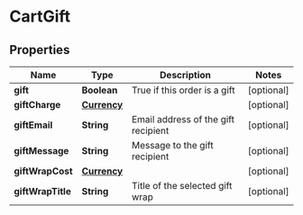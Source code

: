 

# CartGift


## Properties

| Name | Type | Description | Notes |
|------------ | ------------- | ------------- | -------------|
|**gift** | **Boolean** | True if this order is a gift |  [optional] |
|**giftCharge** | [**Currency**](Currency.md) |  |  [optional] |
|**giftEmail** | **String** | Email address of the gift recipient |  [optional] |
|**giftMessage** | **String** | Message to the gift recipient |  [optional] |
|**giftWrapCost** | [**Currency**](Currency.md) |  |  [optional] |
|**giftWrapTitle** | **String** | Title of the selected gift wrap |  [optional] |



